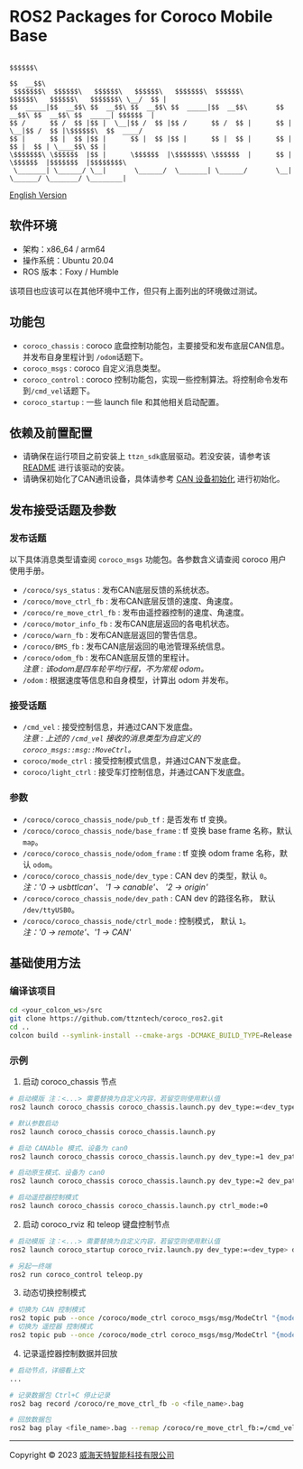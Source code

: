 # ROS2 Packages for Coroco Mobile Base
```
                                                                                                 $$$$$$\  
                                                                                                $$  __$$\ 
 $$$$$$$\  $$$$$$\   $$$$$$\   $$$$$$\   $$$$$$$\  $$$$$$\         $$$$$$\   $$$$$$\   $$$$$$$\ \__/  $$ |
$$  _____|$$  __$$\ $$  __$$\ $$  __$$\ $$  _____|$$  __$$\       $$  __$$\ $$  __$$\ $$  _____| $$$$$$  |
$$ /      $$ /  $$ |$$ |  \__|$$ /  $$ |$$ /      $$ /  $$ |      $$ |  \__|$$ /  $$ |\$$$$$$\  $$  ____/ 
$$ |      $$ |  $$ |$$ |      $$ |  $$ |$$ |      $$ |  $$ |      $$ |      $$ |  $$ | \____$$\ $$ |      
\$$$$$$$\ \$$$$$$  |$$ |      \$$$$$$  |\$$$$$$$\ \$$$$$$  |      $$ |      \$$$$$$  |$$$$$$$  |$$$$$$$$\ 
 \_______| \______/ \__|       \______/  \_______| \______/       \__|       \______/ \_______/ \________|
```
[English Version](./READNE-en.md)

## 软件环境
- 架构：x86_64 / arm64
- 操作系统：Ubuntu 20.04
- ROS 版本：Foxy / Humble

该项目也应该可以在其他环境中工作，但只有上面列出的环境做过测试。

## 功能包
- `coroco_chassis` : coroco 底盘控制功能包，主要接受和发布底层CAN信息。并发布自身里程计到 `/odom`话题下。 
- `coroco_msgs` : coroco 自定义消息类型。
- `coroco_control` : coroco 控制功能包，实现一些控制算法。将控制命令发布到`/cmd_vel`话题下。
- `coroco_startup` : 一些 launch file 和其他相关启动配置。


## 依赖及前置配置
- 请确保在运行项目之前安装上 `ttzn_sdk`底层驱动。若没安装，请参考该 [README](https://github.com/ttzntech/ttzn_sdk/#安装底盘驱动) 进行该驱动的安装。
- 请确保初始化了CAN通讯设备，具体请参考 [CAN 设备初始化](https://github.com/ttzntech/ttzn_sdk/#can-设备初始化) 进行初始化。

## 发布接受话题及参数
### 发布话题
以下具体消息类型请查阅 `coroco_msgs` 功能包。各参数含义请查阅 coroco 用户使用手册。
- `/coroco/sys_status` : 发布CAN底层反馈的系统状态。
- `/coroco/move_ctrl_fb` : 发布CAN底层反馈的速度、角速度。
- `/coroco/re_move_ctrl_fb` : 发布由遥控器控制的速度、角速度。
- `/coroco/motor_info_fb` : 发布CAN底层返回的各电机状态。
- `/coroco/warn_fb` : 发布CAN底层返回的警告信息。
- `/coroco/BMS_fb` : 发布CAN底层返回的电池管理系统信息。
- `/coroco/odom_fb` : 发布CAN底层反馈的里程计。\
*注意 : 该odom是四车轮平均行程，不为常规 odom。* 
- `/odom` : 根据速度等信息和自身模型，计算出 odom 并发布。

### 接受话题
- `/cmd_vel` : 接受控制信息，并通过CAN下发底盘。\
*注意 : 上述的 `/cmd_vel` 接收的消息类型为自定义的 `coroco_msgs::msg::MoveCtrl`。* 
- `coroco/mode_ctrl` : 接受控制模式信息，并通过CAN下发底盘。
- `coroco/light_ctrl` : 接受车灯控制信息，并通过CAN下发底盘。

### 参数
- `/coroco/coroco_chassis_node/pub_tf` : 是否发布 tf 变换。
- `/coroco/coroco_chassis_node/base_frame` : tf 变换 base frame 名称，默认 `map`。
- `/coroco/coroco_chassis_node/odom_frame` : tf 变换 odom frame 名称，默认 `odom`。
- `/coroco/coroco_chassis_node/dev_type` : CAN dev 的类型，默认 `0`。\
*注：'0 -> usbttlcan'、 '1 -> canable'、 '2 -> origin'*
- `/coroco/coroco_chassis_node/dev_path` : CAN dev 的路径名称， 默认 `/dev/ttyUSB0`。
- `/coroco/coroco_chassis_node/ctrl_mode` : 控制模式， 默认 `1`。\
*注：'0 -> remote'、'1 -> CAN'*

## 基础使用方法
### 编译该项目
```bash
cd <your_colcon_ws>/src
git clone https://github.com/ttzntech/coroco_ros2.git
cd ..
colcon build --symlink-install --cmake-args -DCMAKE_BUILD_TYPE=Release
```
### 示例
1. 启动 coroco_chassis 节点
```bash
# 启动模版 注：<...> 需要替换为自定义内容，若留空则使用默认值
ros2 launch coroco_chassis coroco_chassis.launch.py dev_type:=<dev_type> dev_path:=<dev_path> ctrl_mode:=<ctrl_mode>

# 默认参数启动
ros2 launch coroco_chassis coroco_chassis.launch.py

# 启动 CANAble 模式、设备为 can0
ros2 launch coroco_chassis coroco_chassis.launch.py dev_type:=1 dev_path:=can0

# 启动原生模式、设备为 can0
ros2 launch coroco_chassis coroco_chassis.launch.py dev_type:=2 dev_path:=can0

# 启动遥控器控制模式
ros2 launch coroco_chassis coroco_chassis.launch.py ctrl_mode:=0
```
2. 启动 coroco_rviz 和 teleop 键盘控制节点
```bash
# 启动模版 注：<...> 需要替换为自定义内容，若留空则使用默认值
ros2 launch coroco_startup coroco_rviz.launch.py dev_type:=<dev_type> dev_path:=<dev_path> ctrl_mode:=<ctrl_mode>

# 另起一终端
ros2 run coroco_control teleop.py
```

3. 动态切换控制模式
```bash
# 切换为 CAN 控制模式
ros2 topic pub --once /coroco/mode_ctrl coroco_msgs/msg/ModeCtrl "{mode: 1}"
# 切换为 遥控器 控制模式
ros2 topic pub --once /coroco/mode_ctrl coroco_msgs/msg/ModeCtrl "{mode: 0}"
```

4. 记录遥控器控制数据并回放
```bash
# 启动节点，详细看上文
...

# 记录数据包 Ctrl+C 停止记录
ros2 bag record /coroco/re_move_ctrl_fb -o <file_name>.bag

# 回放数据包
ros2 bag play <file_name>.bag --remap /coroco/re_move_ctrl_fb:=/cmd_vel
```
---
Copyright &copy; 2023 [威海天特智能科技有限公司](http://ttzntech.com/)
